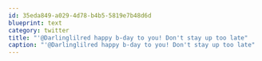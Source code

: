 ```yaml
---
id: 35eda849-a029-4d78-b4b5-5819e7b48d6d
blueprint: text
category: twitter
title: "'@Darlinglilred happy b-day to you! Don't stay up too late"
caption: "'@Darlinglilred happy b-day to you! Don't stay up too late"
---
```

